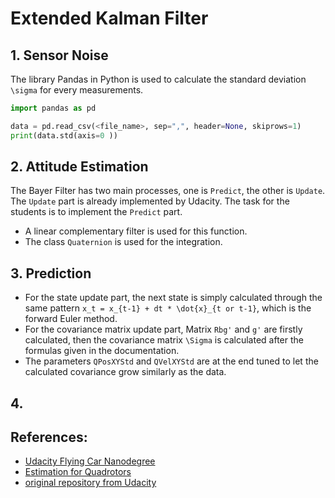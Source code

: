 # Extended Kalman Filter

## 1. Sensor Noise
The library Pandas in Python is used to calculate the standard deviation `\sigma` for every measurements.

```python
import pandas as pd

data = pd.read_csv(<file_name>, sep=",", header=None, skiprows=1)
print(data.std(axis=0 ))
``` 

## 2. Attitude Estimation
The Bayer Filter has two main processes, one is `Predict`, the other is `Update`. The `Update` part is already implemented by Udacity. The task for the students is to implement the `Predict` part.

* A linear complementary filter is used for this function.
* The class `Quaternion` is used for the integration.

## 3. Prediction

* For the state update part, the next state is simply calculated through the same pattern `x_t = x_{t-1} + dt * \dot{x}_{t or t-1}`, which is the forward Euler method.
* For the covariance matrix update part, Matrix `Rbg'` and `g'` are firstly calculated, then the covariance matrix `\Sigma` is calculated after the formulas given in the documentation. 
* The parameters `QPosXYStd` and `QVelXYStd` are at the end tuned to let the calculated covariance grow similarly as the data.

## 4. 

## References:

* [Udacity Flying Car Nanodegree](https://www.udacity.com/)
* [Estimation for Quadrotors](https://www.overleaf.com/read/vymfngphcccj#/54894644/)
* [original repository from Udacity](https://github.com/udacity/FCND-Estimation-CPP)
